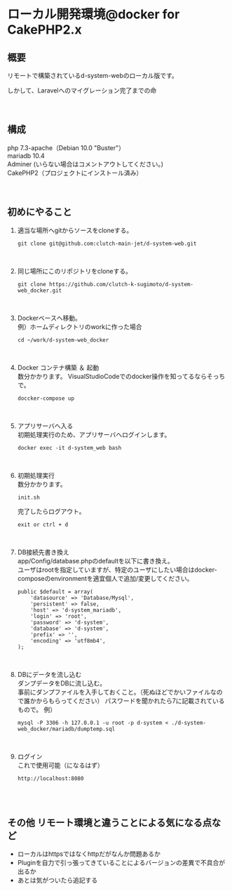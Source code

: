 # ローカル開発環境@docker for CakePHP2.x

## 概要
リモートで構築されているd-system-webのローカル版です。 

しかして、Laravelへのマイグレーション完了までの命  
<br>
<br>

## 構成
php 7.3-apache（Debian 10.0 "Buster"）  
mariadb 10.4  
Adminer (いらない場合はコメントアウトしてください。)  
CakePHP2（プロジェクトにインストール済み）  
<br>
<br>

## 初めにやること
1. 適当な場所へgitからソースをcloneする。  
    ```
    git clone git@github.com:clutch-main-jet/d-system-web.git
    ```  
<br>

2. 同じ場所にこのリポジトリをcloneする。  
    ```
    git clone https://github.com/clutch-k-sugimoto/d-system-web_docker.git
    ```  
<br>

3. Dockerベースへ移動。  
    例）ホームディレクトリのworkに作った場合
    ```
    cd ~/work/d-system-web_docker
    ```
<br>

4. Docker コンテナ構築 ＆ 起動  
    数分かかります。
    VisualStudioCodeでのdocker操作を知ってるならそっちで。
    ```
    doccker-compose up
    ```
<br>

5. アプリサーバへ入る  
    初期処理実行のため、アプリサーバへログインします。
    ```
    docker exec -it d-system_web bash
    ```
<br>

6. 初期処理実行  
    数分かかります。  
    ```
    init.sh
    ```
    完了したらログアウト。  
    ```
    exit or ctrl + d
    ```
<br>

7. DB接続先書き換え  
    app/Config/database.phpのdefaultを以下に書き換え。  
    ユーザはrootを指定していますが、特定のユーザにしたい場合はdocker-composeのenvironmentを適宜個人で追加/変更してください。  
    ```
	public $default = array(
        'datasource' => 'Database/Mysql',
        'persistent' => false,
        'host' => 'd-system_mariadb',
        'login' => 'root',
        'password' => 'd-system',
        'database' => 'd-system',
        'prefix' => '',
        'encoding' => 'utf8mb4',
	);
    ```
<br>

8. DBにデータを流し込む  
    ダンプデータをDBに流し込む。  
    事前にダンプファイルを入手しておくこと。（死ぬほどでかいファイルなので誰かからもらってください）
    パスワードを聞かれたら7に記載されているもので。
    例）
    ```
    mysql -P 3306 -h 127.0.0.1 -u root -p d-system < ./d-system-web_docker/mariadb/dumptemp.sql
    ```
<br>

9. ログイン  
    これで使用可能（になるはず）  
    ```
    http://localhost:8080  
    ```
<br>
<br>

## その他 リモート環境と違うことによる気になる点など
* ローカルはhttpsではなくhttpだがなんか問題あるか
* Pluginを自力で引っ張ってきていることによるバージョンの差異で不具合が出るか
* あとは気がついたら追記する